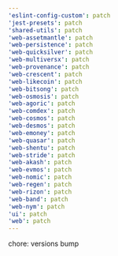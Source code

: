 ```yaml
---
'eslint-config-custom': patch
'jest-presets': patch
'shared-utils': patch
'web-assetmantle': patch
'web-persistence': patch
'web-quicksilver': patch
'web-multiversx': patch
'web-provenance': patch
'web-crescent': patch
'web-likecoin': patch
'web-bitsong': patch
'web-osmosis': patch
'web-agoric': patch
'web-comdex': patch
'web-cosmos': patch
'web-desmos': patch
'web-emoney': patch
'web-quasar': patch
'web-shentu': patch
'web-stride': patch
'web-akash': patch
'web-evmos': patch
'web-nomic': patch
'web-regen': patch
'web-rizon': patch
'web-band': patch
'web-nym': patch
'ui': patch
'web': patch
---
```


chore: versions bump
